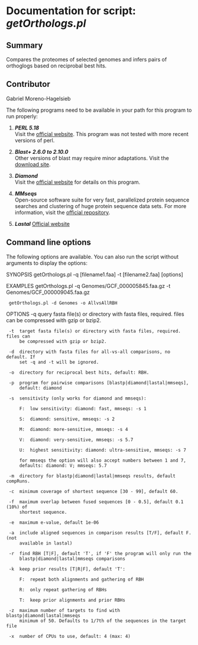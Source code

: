 # Documentation for script: _getOrthologs.pl_


## Summary
Compares the proteomes of selected genomes and infers pairs of orthoglogs 
based on reciprobal best hits.

## Contributor
Gabriel Moreno-Hagelsieb


The following programs need to be available in your path for this 
program to run properly:


1. **_PERL 5.18_**  
Visit the [official website](https://www.perl.org/). This program 
was not tested with more recent versions of perl.  

2. **_Blast+ 2.6.0 to 2.10.0_**  
Other versions of blast may require minor adaptations. Visit the
[download site](https://blast.ncbi.nlm.nih.gov/Blast.cgi?PAGE_TYPE=BlastDocs&DOC_TYPE=Download). 

3. **_Diamond_**  
Visit the [official website](http://www.diamondsearch.org/) for details on this program.

4. **_MMseqs_**  
Open-source software suite for very fast, parallelized protein sequence searches
and clustering of huge protein sequence data sets. For more information, visit the
[official repository](https://github.com/soedinglab/MMseqs2).

5. **_Lastal_**
[Official website](http://last.cbrc.jp/)


## Command line options
The following options are available. You can also run the 
script without arguments to display the options:

 SYNOPSIS
     getOrthologs.pl -q [filename1.faa] -t [filename2.faa] [options]

 EXAMPLES
     getOrthologs.pl -q Genomes/GCF_000005845.faa.gz -t
     Genomes/GCF_000009045.faa.gz

     getOrthologs.pl -d Genomes -o AllvsAllRBH


OPTIONS
     -q  query fasta file(s) or directory with fasta files, required. files can
         be compressed with gzip or bzip2.

     -t  target fasta file(s) or directory with fasta files, required. files can
         be compressed with gzip or bzip2.

     -d  directory with fasta files for all-vs-all comparisons, no default. If
         set -q and -t will be ignored.

     -o  directory for reciprocal best hits, default: RBH.

     -p  program for pairwise comparisons [blastp|diamond|lastal|mmseqs],
         default: diamond

     -s  sensitivity (only works for diamond and mmseqs):

         F:  low sensitivity: diamond: fast, mmseqs: -s 1

         S:  diamond: sensitive, mmseqs: -s 2

         M:  diamond: more-sensitive, mmseqs: -s 4

         V:  diamond: very-sensitive, mmseqs: -s 5.7

         U:  highest sensitivity: diamond: ultra-sensitive, mmseqs: -s 7

         for mmseqs the option will also accept numbers between 1 and 7,
         defaults: diamond: V; mmseqs: 5.7

     -m  directory for blastp|diamond|lastal|mmseqs results, default compRuns.

     -c  minimum coverage of shortest sequence [30 - 99], default 60.

     -f  maximum overlap between fused sequences [0 - 0.5], default 0.1 (10%) of
         shortest sequence.

     -e  maximum e-value, default 1e-06

     -a  include aligned sequences in comparison results [T/F], default F. (not
         available in lastal)

     -r  find RBH [T|F], default 'T', if 'F' the program will only run the
         blastp|diamond|lastal|mmseqs comparisons

     -k  keep prior results [T|R|F], default 'T':
     
         F:  repeat both alignments and gathering of RBH

         R:  only repeat gathering of RBHs

         T:  keep prior alignments and prior RBHs

     -z  maximum number of targets to find with blastp|diamond|lastal|mmseqs
         minimum of 50. Defaults to 1/7th of the sequences in the target file

     -x  number of CPUs to use, default: 4 (max: 4)

